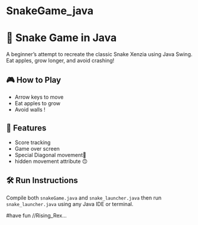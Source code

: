 # SnakeGame_java
# 🐍 Snake Game in Java

A beginner’s attempt to recreate the classic Snake Xenzia using Java Swing. Eat apples, grow longer, and avoid crashing!

## 🎮 How to Play
- Arrow keys to move
- Eat apples to grow
- Avoid walls !

## 🚀 Features
- Score tracking
- Game over screen
- Special Diagonal movement🥲
- hidden movement attribute 🙃

## 🛠️ Run Instructions
Compile both `snakeGame.java` and `snake_launcher.java` then run `snake_launcher.java` using any Java IDE or terminal.

#have fun
//Rising_Rex...
